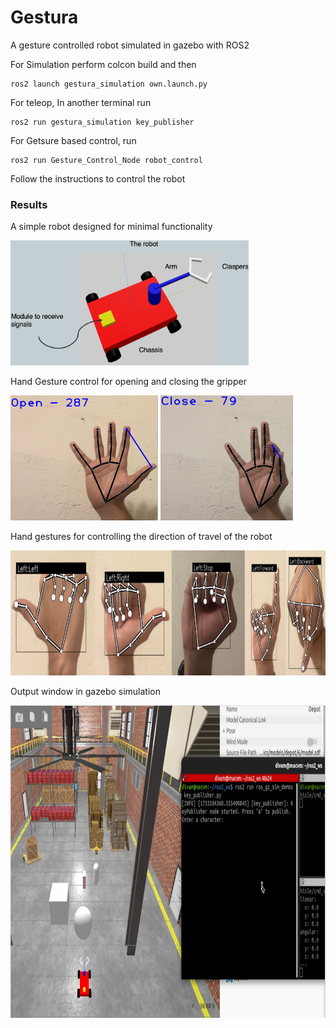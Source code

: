 # Gestura
A gesture controlled robot simulated in gazebo with ROS2

For Simulation perform colcon build and then 

```
ros2 launch gestura_simulation own.launch.py
```

For teleop, In another terminal run

```
ros2 run gestura_simulation key_publisher
```

For Getsure based control, run

```
ros2 run Gesture_Control_Node robot_control
```

Follow the instructions to control the robot


### Results

<p> A simple robot designed for minimal functionality </p>
<img src="images/robot.png" alt="Alt Text" height="200">

<p> Hand Gesture control for opening and closing the gripper</p>
<p float="left">
<img src="images/gripper_open.png" alt="Alt Text" height="200" > 
<img src="images/gripper_close.png" alt="Alt Text" height="200"> 
</p>

<p> Hand gestures for controlling the direction of travel of the robot </p>
<img src="images/direction_control.png" alt="Alt Text" height="200"> 

<p> Output window in gazebo simulation </p>
<img src="images/output_gazebo.png" alt="Alt Text" height="500"> 
